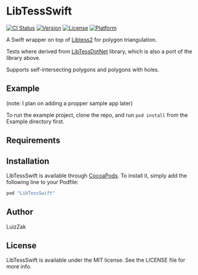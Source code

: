 # LibTessSwift

[![CI Status](http://img.shields.io/travis/LuizZak/LibTessSwift.svg?style=flat)](https://travis-ci.org/LuizZak/LibTessSwift)
[![Version](https://img.shields.io/cocoapods/v/LibTessSwift.svg?style=flat)](http://cocoapods.org/pods/LibTessSwift)
[![License](https://img.shields.io/cocoapods/l/LibTessSwift.svg?style=flat)](http://cocoapods.org/pods/LibTessSwift)
[![Platform](https://img.shields.io/cocoapods/p/LibTessSwift.svg?style=flat)](http://cocoapods.org/pods/LibTessSwift)

A Swift wrapper on top of [Libtess2](https://github.com/memononen/Libtess2) for polygon triangulation.

Tests where derived from [LibTessDotNet](https://github.com/speps/LibTessDotNet) library, which is also a port of the library above.

Supports self-intersecting polygons and polygons with holes.

## Example

(note: I plan on adding a propper sample app later)

To run the example project, clone the repo, and run `pod install` from the Example directory first.

## Requirements

## Installation

LibTessSwift is available through [CocoaPods](http://cocoapods.org). To install
it, simply add the following line to your Podfile:

```ruby
pod "LibTessSwift"
```

## Author

LuizZak

## License

LibTessSwift is available under the MIT license. See the LICENSE file for more info.
